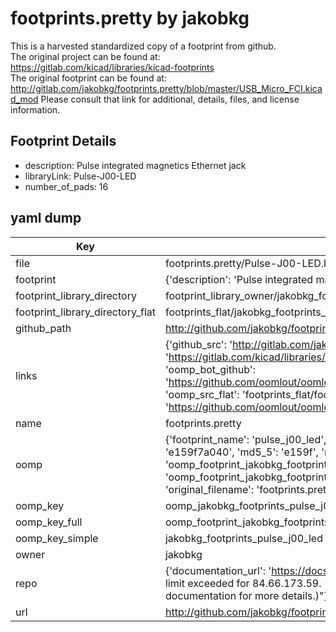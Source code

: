 # footprints.pretty by jakobkg  
This is a harvested standardized copy of a footprint from github.  
The original project can be found at:  
https://gitlab.com/kicad/libraries/kicad-footprints  
The original footprint can be found at:
http://gitlab.com/jakobkg/footprints.pretty/blob/master/USB_Micro_FCI.kicad_mod
Please consult that link for additional, details, files, and license information.  
## Footprint Details
* description: Pulse integrated magnetics Ethernet jack  
* libraryLink: Pulse-J00-LED  
* number_of_pads: 16  
## yaml dump  
| Key | Value |  
| --- | --- |  
| file | footprints.pretty/Pulse-J00-LED.kicad_mod |  
| footprint | {'description': 'Pulse integrated magnetics Ethernet jack', 'libraryLink': 'Pulse-J00-LED', 'number_of_pads': 16} |  
| footprint_library_directory | footprint_library_owner/jakobkg_footprints.pretty |  
| footprint_library_directory_flat | footprints_flat/jakobkg_footprints_pulse_j00_led/working |  
| github_path | http://github.com/jakobkg/footprints.pretty/blob/master/Pulse-J00-LED.kicad_mod |  
| links | {'github_src': 'http://gitlab.com/jakobkg/footprints.pretty/blob/master/USB_Micro_FCI.kicad_mod', 'github_src_repo': 'https://gitlab.com/kicad/libraries/kicad-footprints', 'oomp_bot': 'footprints/jakobkg_footprints_pulse_j00_led/working', 'oomp_bot_github': 'https://github.com/oomlout/oomlout_oomp_footprint_bot/tree/main/footprints/jakobkg_footprints_pulse_j00_led/working', 'oomp_src_flat': 'footprints_flat/footprints_flat/jakobkg_footprints_pulse_j00_led/working', 'oomp_src_flat_github': 'https://github.com/oomlout/oomlout_oomp_footprint_src/tree/main/footprints_flat/jakobkg_footprints_pulse_j00_led/working'} |  
| name | footprints.pretty |  
| oomp | {'footprint_name': 'pulse_j00_led', 'library_name': 'footprints', 'md5': 'e159f7a0401c8eeef387f7d7e287c041', 'md5_10': 'e159f7a040', 'md5_5': 'e159f', 'md5_6': 'e159f7', 'oomp_key': 'oomp_jakobkg_footprints_pulse_j00_led', 'oomp_key_extra': 'oomp_footprint_jakobkg_footprints_pulse_j00_led', 'oomp_key_full': 'oomp_footprint_jakobkg_footprints_pulse_j00_led_e159f7', 'oomp_key_simple': 'jakobkg_footprints_pulse_j00_led', 'original_filename': 'footprints.pretty/Pulse-J00-LED.kicad_mod', 'owner_name': 'jakobkg'} |  
| oomp_key | oomp_jakobkg_footprints_pulse_j00_led |  
| oomp_key_full | oomp_footprint_jakobkg_footprints_pulse_j00_led |  
| oomp_key_simple | jakobkg_footprints_pulse_j00_led |  
| owner | jakobkg |  
| repo | {'documentation_url': 'https://docs.github.com/rest/overview/resources-in-the-rest-api#rate-limiting', 'message': "API rate limit exceeded for 84.66.173.59. (But here's the good news: Authenticated requests get a higher rate limit. Check out the documentation for more details.)"} |  
| url | http://github.com/jakobkg/footprints.pretty |  

